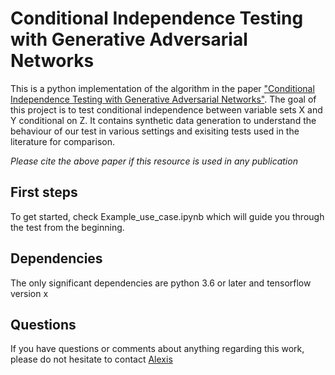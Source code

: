 # Conditional Independence Testing with Generative Adversarial Networks

This is a python implementation of the algorithm in the paper ["Conditional Independence Testing with Generative Adversarial Networks"](https://arxiv.org/pdf/1907.04068.pdf). The goal of this project is to test conditional independence between variable sets X and Y conditional on Z. It contains synthetic data generation to understand the behaviour of our test in various settings and exisiting tests used in the literature for comparison. 

*Please cite the above paper if this resource is used in any publication*

## First steps
To get started, check Example_use_case.ipynb which will guide you through the test from the beginning. 

## Dependencies
The only significant dependencies are python 3.6 or later and tensorflow version x

## Questions
If you have questions or comments about anything regarding this work, please do not hesitate to contact [Alexis](https://alexisbellot.github.io/Website/)


